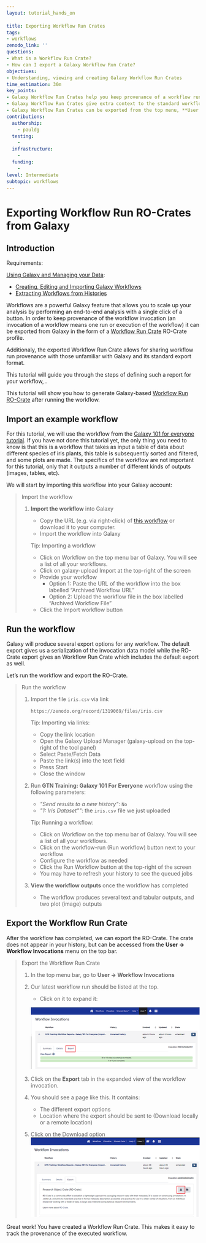 ```yaml
---
layout: tutorial_hands_on

title: Exporting Workflow Run Crates
tags:
- workflows
zenodo_link: ''
questions:
- What is a Workflow Run Crate?
- How can I export a Galaxy Workflow Run Crate?
objectives:
- Understanding, viewing and creating Galaxy Workflow Run Crates
time_estimation: 30m
key_points:
- Galaxy Workflow Run Crates help you keep provenance of a workflow run / invocation.
- Galaxy Workflow Run Crates give extra context to the standard workflow run export
- Galaxy Workflow Run Crates can be exported from the top menu, **User -> Workflow Invocations**.
contributions:
  authorship:
    - pauldg
  testing:
    - 
  infrastructure:
    - 
  funding:
    - 
level: Intermediate
subtopic: workflows
---
```


# Exporting Workflow Run RO-Crates from Galaxy

## Introduction

Requirements:

[Using Galaxy and Managing your Data](https://training.galaxyproject.org/training-material/topics/galaxy-interface/):
- [Creating, Editing and Importing Galaxy Workflows](https://training.galaxyproject.org/training-material/topics/galaxy-interface/tutorials/workflow-editor/tutorial.html) 
- [Extracting Workflows from Histories](https://training.galaxyproject.org/training-material/topics/galaxy-interface/tutorials/history-to-workflow/tutorial.html )


Workflows are a powerful Galaxy feature that allows you to scale up your analysis by performing an end-to-end analysis with a single click of a button. In order to keep provenance of the workflow invocation (an invocation of a workflow means one run or execution of the workflow) it can be exported from Galaxy in the form of a [Workflow Run Crate](https://w3id.org/ro/wfrun/workflow) RO-Crate profile.

Additionaly, the exported Workflow Run Crate allows for sharing workflow run provenance with those unfamiliar with Galaxy and its standard export format.

This tutorial will guide you through the steps of defining such a report for your workflow, .

This tutorial will show you how to generate Galaxy-based [Workflow Run RO-Crate](https://w3id.org/ro/crate/) after running the workflow. 


## Import an example workflow

For this tutorial, we will use the workflow from the [Galaxy 101 for everyone tutorial](https://training.galaxyproject.org/training-material/topics/introduction/tutorials/galaxy-intro-101-everyone/tutorial.html). If you have not done this tutorial yet, the only thing you need to know is that this is a workflow that takes as input a table of data about different species of iris plants, this table is subsequently sorted and filtered, and some plots are made. The specifics of the workflow are not important for this tutorial, only that it outputs a number of different kinds of outputs (images, tables, etc).

We will start by importing this workflow into your Galaxy account:

> <hands-on-title>Import the workflow</hands-on-title>
>
> 1. **Import the workflow** into Galaxy
>    - Copy the URL (e.g. via right-click) of [this workflow](https://training.galaxyproject.org/training-material/topics/galaxy-interface/tutorials/workflow-reports/workflows/galaxy-101-everyone.ga) or download it to your computer.
>    - Import the workflow into Galaxy
>
>    Tip: Importing a workflow
>      - Click on Workflow on the top menu bar of Galaxy. You will see a list of all your workflows.
>      - Click on galaxy-upload Import at the top-right of the screen
>      - Provide your workflow
>        - Option 1: Paste the URL of the workflow into the box labelled “Archived Workflow URL”
>        - Option 2: Upload the workflow file in the box labelled “Archived Workflow File”
>      - Click the Import workflow button
>


## Run the workflow

Galaxy will produce several export options for any workflow. The default export gives us a serialization of the invocation data model while the RO-Crate export gives an Workflow Run Crate which includes the default export as well.

Let’s run the workflow and export the RO-Crate.

> <hands-on-title>Run the workflow</hands-on-title>
>
> 1. Import the file `iris.csv` via link
>
>    ```
>    https://zenodo.org/record/1319069/files/iris.csv
>    ```
>
>    Tip: Importing via links:
>
>    - Copy the link location
>    - Open the Galaxy Upload Manager (galaxy-upload on the top-right of the tool panel)
>    - Select Paste/Fetch Data
>    - Paste the link(s) into the text field
>    - Press Start
>    - Close the window
>
> 2. Run **GTN Training: Galaxy 101 For Everyone** workflow using the following parameters:
>    - *"Send results to a new history"*: `No`
>    - *"1: Iris Dataset""*: the `iris.csv` file we just uploaded
>
>    Tip: Running a workflow:
>    - Click on Workflow on the top menu bar of Galaxy. You will see a list of all your workflows.
>    - Click on the workflow-run (Run workflow) button next to your workflow
>    - Configure the workflow as needed
>    - Click the Run Workflow button at the top-right of the screen
>    - You may have to refresh your history to see the queued jobs
>
> 3. **View the workflow outputs** once the workflow has completed
>    - The workflow produces several text and tabular outputs, and two plot (image) outputs
>

## Export the Workflow Run Crate

After the workflow has completed, we can export the RO-Crate. The crate does not appear in your history, but can be accessed from the **User -> Workflow Invocations** menu on the top bar.

> <hands-on-title>Export the Workflow Run Crate</hands-on-title>
>
> 1. In the top menu bar, go to **User -> Workflow Invocations**
>
> 2. Our latest workflow run should be listed at the top.
>    - Click on it to expand it:
>
>    ![screenshot of the workflow invocations menu, with our latest invocation at the top](./images/workflow-invocation-summary.png)
>
> 3. Click on the **Export** tab in the expanded view of the workflow invocation.
>
> 4. You should see a page like this. It contains:
>    - The different export options
>    - Location where the export should be sent to (Download locally or a remote location)
>
> 5. Click on the Download option
>    ![screenshot of the beginning of the workflow run export options](./images/workflow-invocation-export.png)
>
>

Great work! You have created a Workflow Run Crate. This makes it easy to track the provenance of the executed workflow.
